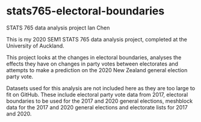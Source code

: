 # stats765-electoral-boundaries
STATS 765 data analysis project
Ian Chen


This is my 2020 SEM1 STATS 765 data analysis project, completed at the University of Auckland.

This project looks at the changes in electoral boundaries, analyses the effects they have on changes in party votes between electorates and attempts to make a prediction on the 2020 New Zealand general election party vote.

Datasets used for this analysis are not included here as they are too large to fit on GitHub. These include electoral party vote data from 2017, electoral boundaries to be used for the 2017 and 2020 general elections, meshblock data for the 2017 and 2020 general elections and electorate lists for 2017 and 2020.
